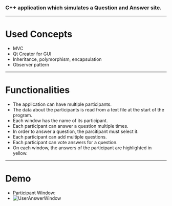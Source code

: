 ### C++ application which simulates a Question and Answer site.

-----

# Used Concepts
- MVC
- Qt Creator for GUI
- Inheritance, polymorphism, encapsulation
- Observer pattern

---

# Functionalities
- The application can have multiple participants.
- The data about the participants is read from a text file at the start of the program.
- Each window has the name of its participant.
- Each participant can answer a question multiple times.
- In order to answer a question, the parcitipant must select it.
- Each participant can add multiple questions.
- Each participant can vote answers for a question.
- On each window, the answers of the participant are highlighted in yellow.

---

# Demo
- Participant Window:
- ![UserAnswerWindow](https://user-images.githubusercontent.com/72063091/158885796-e3c3172b-3b45-4d22-aae1-6f2568005f3d.png)
